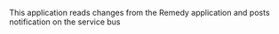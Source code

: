 ﻿This application reads changes from the Remedy application and posts notification on the service bus